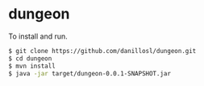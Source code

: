 # dungeon

To install and run.

```sh
$ git clone https://github.com/danillosl/dungeon.git
$ cd dungeon
$ mvn install
$ java -jar target/dungeon-0.0.1-SNAPSHOT.jar

```

